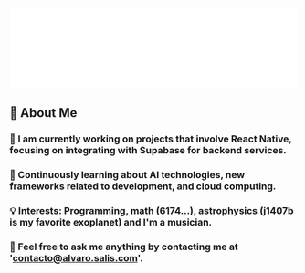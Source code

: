 <div align="center">
    <img src="hello.svg" width="700" alt="css-in-readme">
</div>

## 🚀 About Me

### 🔭 I am currently working on projects that involve React Native, focusing on integrating with Supabase for backend services.

### 🌱 Continuously learning about AI technologies, new frameworks related to development, and cloud computing.

### 💡 Interests: Programming, math (6174...), astrophysics (j1407b is my favorite exoplanet) and I'm a musician.

### 💬 Feel free to ask me anything by contacting me at 'contacto@alvaro.salis.com'.

